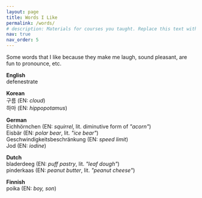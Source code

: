 ```yaml
---
layout: page
title: Words I Like
permalink: /words/
# description: Materials for courses you taught. Replace this text with your description.
nav: true
nav_order: 5
---
```


Some words that I like because they make me laugh, sound pleasant, are fun to pronounce, etc.



<!-- ENGLISH -->
<p>
<strong>English</strong><br>
defenestrate<br>


</p>


<!-- KOREAN -->
<p>
<strong>Korean</strong><br>
구름 (EN: <em>cloud</em>)<br>
하마 (EN: <em>hippopotamus</em>)<br>

</p>


<!-- GERMAN -->
<p>
<strong>German</strong><br>
Eichhörnchen (EN: <em>squirrel</em>, lit. diminutive form of <em>"acorn"</em>)<br>
Eisbär (EN: <em>polar bear</em>, lit. <em>"ice bear"</em>)<br>
Geschwindigkeitsbeschränkung (EN: <em>speed limit</em>)<br>
Jod (EN: <em>iodine</em>)<br>
</p>


<!-- DUTCH -->
<p>
<strong>Dutch</strong><br>
bladerdeeg (EN: <em>puff pastry</em>, lit. <em>"leaf dough"</em>)<br>
pinderkaas (EN: <em>peanut butter</em>, lit. <em>"peanut cheese"</em>)<br>

</p>


<!-- FINNISH -->
<p>
<strong>Finnish</strong><br>
poika (EN: <em>boy, son</em>)<br>

</p>